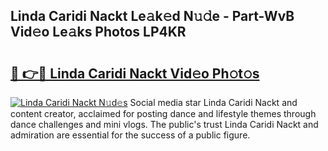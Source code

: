 ## Linda Caridi Nackt Le𝚊k𝚎d N𝚞𝚍e - Part-WvB Vid𝚎o Le𝚊ks Photos LP4KR

# <h2><a href="http://fb7bs1.evod.top/?m=Linda+Caridi+Nackt">🔗 👉🔴 Linda Caridi Nackt Vid𝚎o Ph𝚘t𝚘s</a></h2>

[![Linda Caridi Nackt N𝚞d𝚎s](https://i.imgur.com/8V9OHl7.gif)](http://fb7bs1.evod.top/?m=Linda+Caridi+Nackt)
Social media star Linda Caridi Nackt and content creator, acclaimed for posting dance and lifestyle themes through dance challenges and mini vlogs. The public's trust Linda Caridi Nackt and admiration are essential for the success of a public figure. 
